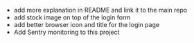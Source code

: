 - add more explanation in README and link it to the main repo
- add stock image on top of the login form
- add better browser icon and title for the login page
- Add Sentry monitoring to this project
